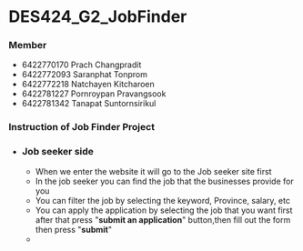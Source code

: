 # DES424_G2_JobFinder

### Member
  * 6422770170 Prach Changpradit
  * 6422772093 Saranphat Tonprom
  * 6422772218 Natchayen Kitcharoen
  * 6422781227 Pornroypan Pravangsook
  * 6422781342 Tanapat Suntornsirikul

### Instruction of Job Finder Project  

 * ### Job seeker side
     * When we enter the website it will go to the Job seeker site first
     * In the job seeker you can find the job that the businesses provide for you
     * You can filter the job by selecting the keyword, Province, salary, etc
     * You can apply the application by selecting the job that you want first after that press "**submit an application**" button,then fill out the form then press "**submit**"
     * 

